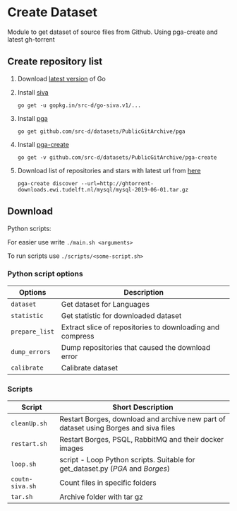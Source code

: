 # Create Dataset

Module to get dataset of source files from Github.
Using pga-create and latest gh-torrent

## Create repository list

1. Download [latest version](https://golang.org/doc/install) of Go

2. Install [siva](https://github.com/src-d/go-siva)

    `go get -u gopkg.in/src-d/go-siva.v1/...`
3. Install [pga](https://github.com/src-d/datasets/tree/master/PublicGitArchive/pga)

    `go get github.com/src-d/datasets/PublicGitArchive/pga`
4. Install [pga-create](https://github.com/src-d/datasets/blob/master/PublicGitArchive/pga-create/README.md)

    `go get -v github.com/src-d/datasets/PublicGitArchive/pga-create`    
5. Download list of repositories and stars with latest url from [here](http://ghtorrent-downloads.ewi.tudelft.nl/mysql/.)
    
    `pga-create discover --url=http://ghtorrent-downloads.ewi.tudelft.nl/mysql/mysql-2019-06-01.tar.gz`

## Download 

Python scripts:

For easier use write `./main.sh <arguments>`

To run scripts use `./scripts/<some-script.sh>`

### Python script options
| Options           | Description                                                   |
| ----------------- | ------------------------------------------------------------- |
| `dataset`         | Get dataset for Languages                                     |
| `statistic`       | Get statistic for downloaded dataset                          |
| `prepare_list`    | Extract slice of repositories to downloading and compress     |
| `dump_errors`     | Dump repositories that caused the download error              |
| `calibrate`       | Calibrate dataset                                             |

### Scripts
| Script            | Short Description                                                                           |
| ----------------- | ------------------------------------------------------------------------------------- |
| `cleanUp.sh`      | Restart Borges, download and archive new part of dataset using Borges and siva files  |
| `restart.sh`      | Restart Borges, PSQL, RabbitMQ and their docker images                                |
| `loop.sh`         | script - Loop Python scripts. Suitable for get_dataset.py (*PGA* and *Borges*)        |
| `coutn-siva.sh`   | Count files in specific folders                                                       |
| `tar.sh`          | Archive folder with tar gz                                                            |

